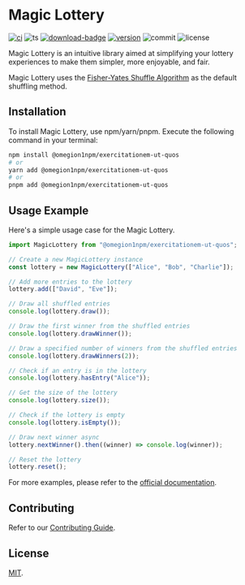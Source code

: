 # Magic Lottery

[![ci][ci-badge]][ci-link]
![ts][ts-badge]
[![download-badge]][download-link]
[![version][version-badge]][download-link]
![commit][commit-badge]
![license][license-badge]

Magic Lottery is an intuitive library aimed at simplifying your lottery experiences to make them simpler, more enjoyable, and fair.

Magic Lottery uses the [Fisher-Yates Shuffle Algorithm](https://en.wikipedia.org/wiki/Fisher%E2%80%93Yates_shuffle) as the default shuffling method.

## Installation

To install Magic Lottery, use npm/yarn/pnpm. Execute the following command in your terminal:

```bash
npm install @omegion1npm/exercitationem-ut-quos
# or
yarn add @omegion1npm/exercitationem-ut-quos
# or
pnpm add @omegion1npm/exercitationem-ut-quos
```

## Usage Example

Here's a simple usage case for the Magic Lottery.

```js
import MagicLottery from "@omegion1npm/exercitationem-ut-quos";

// Create a new MagicLottery instance
const lottery = new MagicLottery(["Alice", "Bob", "Charlie"]);

// Add more entries to the lottery
lottery.add(["David", "Eve"]);

// Draw all shuffled entries
console.log(lottery.draw());

// Draw the first winner from the shuffled entries
console.log(lottery.drawWinner());

// Draw a specified number of winners from the shuffled entries
console.log(lottery.drawWinners(2));

// Check if an entry is in the lottery
console.log(lottery.hasEntry("Alice"));

// Get the size of the lottery
console.log(lottery.size());

// Check if the lottery is empty
console.log(lottery.isEmpty());

// Draw next winner async
lottery.nextWinner().then((winner) => console.log(winner));

// Reset the lottery
lottery.reset();
```

For more examples, please refer to the [official documentation](https://logeast.github.io/@omegion1npm/exercitationem-ut-quos).

## Contributing

Refer to our [Contributing Guide](https://github.com/omegion1npm/exercitationem-ut-quos/blob/main/CONTRIBUTING.md).

## License

[MIT](https://github.com/omegion1npm/exercitationem-ut-quos/blob/main/LICENSE).

[ci-badge]: https://github.com/omegion1npm/exercitationem-ut-quos/actions/workflows/ci.yml/badge.svg
[ci-link]: https://github.com/omegion1npm/exercitationem-ut-quos/actions/workflows/ci.yml
[ts-badge]: https://badgen.net/badge/-/TypeScript/blue?icon=typescript&label
[download-badge]: https://img.shields.io/npm/dm/@omegion1npm/exercitationem-ut-quos
[download-link]: https://www.npmjs.com/search?q=@omegion1npm/exercitationem-ut-quos
[version-badge]: https://img.shields.io/npm/v/@omegion1npm/exercitationem-ut-quos.svg
[commit-badge]: https://img.shields.io/github/commit-activity/m/logeast/@omegion1npm/exercitationem-ut-quos
[license-badge]: https://img.shields.io/github/license/logeast/@omegion1npm/exercitationem-ut-quos
